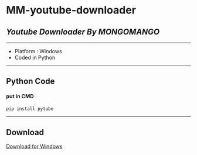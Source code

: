 # **MM-youtube-downloader**
## _Youtube Downloader By MONGOMANGO_

---
- Platform : Windows
- Coded in Python
---
## Python Code
#### put in CMD
```python
pip install pytube
```
---
## Download
[Download for Windows](https://github.com/mongomangoCZ/MM-youtube-downloader/raw/main/Mongomango%20Youtube%20Downloader%20SETUP.exe)
